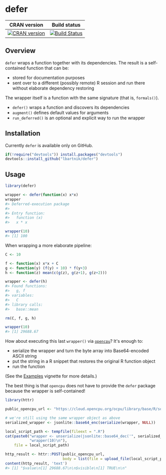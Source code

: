 defer
==========================

| CRAN version    | Build status   |
| :-------------: |:--------------:|
| [![CRAN version](http://www.r-pkg.org/badges/version/defer)](https://cran.r-project.org/package=defer) | [![Build Status](https://github.com/mdneuzerling/defer/workflows/R-CMD-check/badge.svg)](https://github.com/mdneuzerling/defer/actions)


Overview
--------

`defer` wraps a function together with its dependencies. The result is
a self-contained function that can be:

-   stored for documentation purposes
-   sent over to a different (possibly remote) R session and run there
    without elaborate dependency restoring

The wrapper itself is a function with the same signature (that is,
`formals()`).

-   `defer()` wraps a function and discovers its dependencies
-   `augment()` defines default values for arguments
-   `run_deferred()` is an optional and explicit way to run the wrapper


Installation
------------

Currently `defer` is available only on GitHub.

``` r
if(!require("devtools")) install.packages("devtools")
devtools::install_github("lbartnik/defer")
```


Usage
-----

``` r
library(defer)

wrapper <- defer(function(x) x*x)
wrapper
#> Deferred-execution package
#> 
#> Entry function:
#>   function (x) 
#>   x * x

wrapper(10)
#> [1] 100
```


When wrapping a more elaborate pipeline:

``` r
C <- 10

f <- function(x) x*x + C
g <- function(y) (f(y) + 10) * f(y+3)
h <- function(z) mean(c(g(z), g(z+1), g(z+2)))

wrapper <- defer(h)
#> Found functions:
#>   g, f
#> variables:
#>   C
#> library calls:
#>   base::mean

rm(C, f, g, h)

wrapper(10)
#> [1] 29688.67
```


How about executing this last `wrapper()` via [`opencpu`](http://www.opencpu.org)?
It's enough to:

-   serialize the wrapper and turn the byte array into Base64-encoded ASCII string
-   put the string in a R snippet that restores the original R function object
-   run the function

(See the [Examples](inst/doc/examples.html) vignette for more details.)

The best thing is that `opencpu` does not have to provide the `defer` package
because the wrapper is self-contained!


``` r
library(httr)

public_opencpu_url <- "https://cloud.opencpu.org/ocpu/library/base/R/source/print"

# we're still using the same wrapper object as above
serialized_wrapper <- jsonlite::base64_enc(serialize(wrapper, NULL))

local_script_path <- tempfile(fileext = ".R")
cat(paste0("wrapper <- unserialize(jsonlite::base64_dec('", serialized_wrapper, "'))\n",
           "wrapper(10)\n"),
    file = local_script_path)

http_result <- httr::POST(public_opencpu_url,
                          body = list(file = upload_file(local_script_path)))
content(http_result, 'text')
#> [1] "$value\n[1] 29688.67\n\n$visible\n[1] TRUE\n\n"
```
